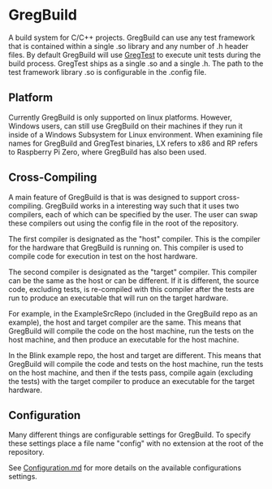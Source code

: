 # GregBuild

A build system for C/C++ projects. GregBuild can use any test framework that
is contained within a single .so library and any number of .h header files. By default
GregBuild will use [GregTest](https://github.com/GregoryOrd/GregTest) to execute unit 
tests during the build process. GregTest ships as a single .so and a single .h. The path
to the test framework library .so is configurable in the .config file.

## Platform

Currently GregBuild is only supported on linux platforms. However, Windows users, can
still use GregBuild on their machines if they run it inside of a Windows Subsystem for 
Linux environment. When examining file names for GregBuild and GregTest binaries, LX
refers to x86 and RP refers to Raspberry Pi Zero, where GregBuild has also been used.

## Cross-Compiling

A main feature of GregBuild is that is was designed to support cross-compiling.
GregBuild works in a interesting way such that it uses two compilers, each of which
can be specified by the user. The user can swap these compilers out using the config
file in the root of the repository. 

The first compiler is designated as the "host" compiler. This is the compiler for the 
hardware that GregBuild is running on. This compiler is used to compile code for 
execution in test on the host hardware.

The second compiler is designated as the "target" compiler. This compiler can be the 
same as the host or can be different. If it is different, the source code, excluding
tests, is re-compiled with this compiler after the tests are run to produce an
executable that will run on the target hardware.

For example, in the ExampleSrcRepo (included in the GregBuild repo as an example), the host and target compiler are the same. This means that GregBuild will compile the code on the host machine, run the tests on the host machine, and  then produce an executable
for the host machine. 

In the Blink example repo, the host and target are different. This means that GregBuild will compile the code and tests on the host machine, run the tests on the host machine, 
and then if the tests pass, compile again (excluding the tests) with the target 
compiler to produce an executable for the target hardware.

## Configuration

Many different things are configurable settings for GregBuild. To specify these settings
place a file name "config" with no extension at the root of the repository.

See [Configuration.md](CustomerDocs/Configuration.md) for more details on the available
configurations settings.
